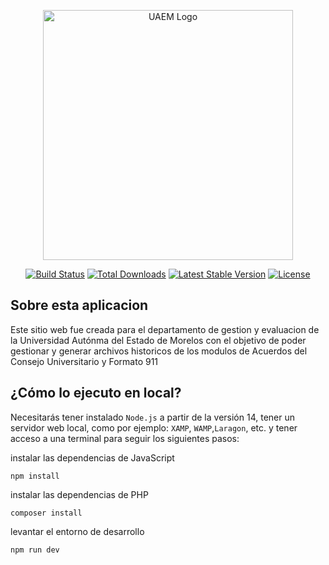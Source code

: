 <p align="center"><a href="https://laravel.com" target="_blank"><img src="https://upload.wikimedia.org/wikipedia/commons/thumb/b/bc/Uaem_Morelos_logo.png/1200px-Uaem_Morelos_logo.png" width="400" alt="UAEM Logo"></a></p>

<p align="center">
<a href="https://github.com/laravel/framework/actions"><img src="https://github.com/laravel/framework/workflows/tests/badge.svg" alt="Build Status"></a>
<a href="https://packagist.org/packages/laravel/framework"><img src="https://img.shields.io/packagist/dt/laravel/framework" alt="Total Downloads"></a>
<a href="https://packagist.org/packages/laravel/framework"><img src="https://img.shields.io/packagist/v/laravel/framework" alt="Latest Stable Version"></a>
<a href="https://packagist.org/packages/laravel/framework"><img src="https://img.shields.io/packagist/l/laravel/framework" alt="License"></a>
</p>

## Sobre esta aplicacion

Este sitio web fue creada para el departamento de gestion y evaluacion de la Universidad Autónma del Estado de Morelos con el objetivo de poder gestionar y generar archivos historicos de los modulos de Acuerdos del Consejo Universitario y Formato 911

## ¿Cómo lo ejecuto en local?

Necesitarás tener instalado `Node.js` a partir de la versión 14, tener un servidor web local, como por ejemplo: `XAMP`, `WAMP`,`Laragon`, etc. y tener acceso a una terminal para seguir los siguientes pasos:

instalar las dependencias de JavaScript

```
npm install
```

instalar las dependencias de PHP

```
composer install
```

levantar el entorno de desarrollo

```
npm run dev
```
